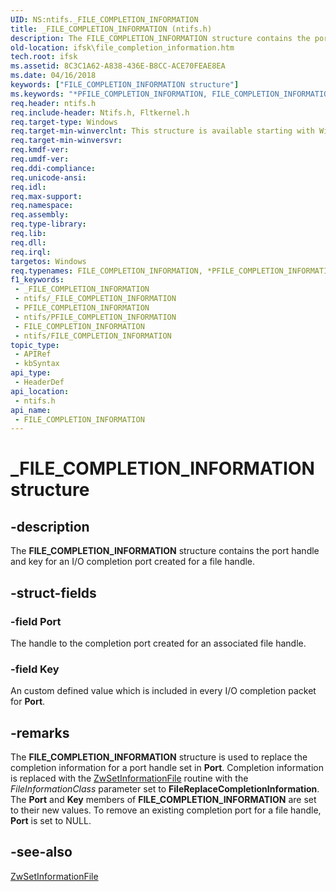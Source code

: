 ```yaml
---
UID: NS:ntifs._FILE_COMPLETION_INFORMATION
title: _FILE_COMPLETION_INFORMATION (ntifs.h)
description: The FILE_COMPLETION_INFORMATION structure contains the port handle and key for an I/O completion port created for a file handle.
old-location: ifsk\file_completion_information.htm
tech.root: ifsk
ms.assetid: 8C3C1A62-A838-436E-B8CC-ACE70FEAE8EA
ms.date: 04/16/2018
keywords: ["FILE_COMPLETION_INFORMATION structure"]
ms.keywords: "*PFILE_COMPLETION_INFORMATION, FILE_COMPLETION_INFORMATION, FILE_COMPLETION_INFORMATION structure [Installable File System Drivers], PFILE_COMPLETION_INFORMATION, PFILE_COMPLETION_INFORMATION structure pointer [Installable File System Drivers], _FILE_COMPLETION_INFORMATION, ifsk.file_completion_information, ntifs/FILE_COMPLETION_INFORMATION, ntifs/PFILE_COMPLETION_INFORMATION"
req.header: ntifs.h
req.include-header: Ntifs.h, Fltkernel.h
req.target-type: Windows
req.target-min-winverclnt: This structure is available starting with Windows 8.1.
req.target-min-winversvr: 
req.kmdf-ver: 
req.umdf-ver: 
req.ddi-compliance: 
req.unicode-ansi: 
req.idl: 
req.max-support: 
req.namespace: 
req.assembly: 
req.type-library: 
req.lib: 
req.dll: 
req.irql: 
targetos: Windows
req.typenames: FILE_COMPLETION_INFORMATION, *PFILE_COMPLETION_INFORMATION
f1_keywords:
 - _FILE_COMPLETION_INFORMATION
 - ntifs/_FILE_COMPLETION_INFORMATION
 - PFILE_COMPLETION_INFORMATION
 - ntifs/PFILE_COMPLETION_INFORMATION
 - FILE_COMPLETION_INFORMATION
 - ntifs/FILE_COMPLETION_INFORMATION
topic_type:
 - APIRef
 - kbSyntax
api_type:
 - HeaderDef
api_location:
 - ntifs.h
api_name:
 - FILE_COMPLETION_INFORMATION
---
```


# _FILE_COMPLETION_INFORMATION structure


## -description

The <b>FILE_COMPLETION_INFORMATION</b> structure contains the port handle and key for an I/O completion port created for a file handle.

## -struct-fields

### -field Port

The handle to the completion port created for an associated file handle.

### -field Key

An custom defined value which is included in every I/O completion packet for <b>Port</b>.

## -remarks

The <b>FILE_COMPLETION_INFORMATION</b> structure is used to replace the completion information for a port handle set in <b>Port</b>. Completion information is replaced with the <a href="/windows-hardware/drivers/ddi/ntifs/nf-ntifs-ntsetinformationfile">ZwSetInformationFile</a> routine with the <i>FileInformationClass</i> parameter set to <b>FileReplaceCompletionInformation</b>.   The <b>Port</b> and <b>Key</b> members of <b>FILE_COMPLETION_INFORMATION</b> are set to their new values. To remove an existing completion port for a file handle, <b>Port</b> is set to NULL.

## -see-also

<a href="/windows-hardware/drivers/ddi/ntifs/nf-ntifs-ntsetinformationfile">ZwSetInformationFile</a>